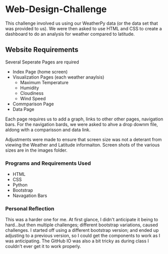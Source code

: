 # Web-Design-Challenge

This challenge involved us using our WeatherPy data (or the data set that was provided to us). 
We were then asked to use HTML and CSS to create a dashboard to do an analysis for weather compared to latitude. 

## Website Requirements
Several Seperate Pages are rquired
- Index Page (home screen)
- Visualization Pages (each weather anaylsis)
    - Maximum Temperature
    - Humidity
    - Cloudiness
    - Wind Speed
- Commparison Page
- Data Page

Each page requires us to add a graph, links to other other pages, navigation bars.
For the navigation bards, we were asked to ahve a drop downm file, aldong with a comparisson and data link.

Adjustments were made to ensure that screen size was not a deterant from viewing the Weather and Latitude informaiton. Screen shots of the various sizes are in the images folder.

### Programs and Requirements Used
- HTML
- CSS
- Python
- Bootstrap
- Navagation Bars

### Personal Reflection
This was a harder one for me.  At first glance, I didn't anticipate it being to hard...but then multiple challenges; different bootstrap variations, caused challenges.
I started off using a different bootstrap version; and ended up adjusting to a previous version, so I could get the components to work as I was anticipating. The GitHub IO was also a bit tricky as during class I couldn't ever get it to work properly. 